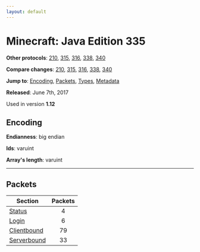 ```yaml
---
layout: default
---
```


# Minecraft: Java Edition 335

**Other protocols**: [210](./java335), [315](./java335), [316](./java335), [338](./java335), [340](./java335)

**Compare changes**: [210](../diff/java/210-335), [315](../diff/java/315-335), [316](../diff/java/316-335), [338](../diff/java/335-338), [340](../diff/java/335-340)

**Jump to**: [Encoding](#encoding), [Packets](#packets), [Types](java335/types), [Metadata](java335/metadata)

**Released**:  June 7th, 2017

Used in version **1.12**

## Encoding

**Endianness**: big endian

**Ids**: varuint

**Array's length**: varuint

-----
## Packets

Section | Packets
---|:---:
[Status](java335/status) | 4
[Login](java335/login) | 6
[Clientbound](java335/clientbound) | 79
[Serverbound](java335/serverbound) | 33
